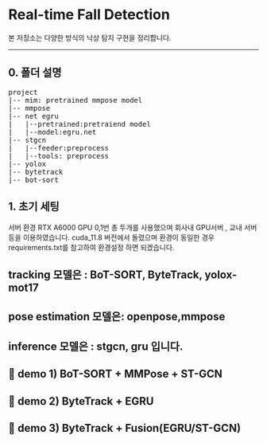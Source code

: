 # Real-time Fall Detection

본 저장소는 다양한 방식의 낙상 탐지 구현을 정리합니다.

------------------------------------------
## 0. 폴더 설명
<pre>
project
|-- mim: pretrained mmpose model
|-- mmpose
|-- net egru
|   |--pretrained:pretraiend model
|   |--model:egru.net
|-- stgcn
|   |--feeder:preprocess
|   |--tools: preprocess 
|-- yolox
|-- bytetrack
|-- bot-sort
</pre>

## 1. 초기 세팅 
서버 환경 RTX A6000 GPU 0,1번 총 두개를 사용했으며 회사내 GPU서버 , 교내 서버 등을 이용하였습니다.
cuda_11.8 버전에서 돌렸으며 환경이 동일한 경우 requirements.txt를 참고하여 환경설정 하면 되겠습니다.

## tracking 모델은 : BoT-SORT, ByteTrack, yolox-mot17
## pose estimation 모델은: openpose,mmpose
## inference 모델은 : stgcn, gru 입니다.






## 🚀 demo 1) BoT-SORT + MMPose + ST-GCN

## 🚀 demo 2) ByteTrack + EGRU

## 🚀 demo 3) ByteTrack + Fusion(EGRU/ST-GCN)


